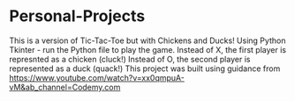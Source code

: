 # Personal-Projects
This is a version of Tic-Tac-Toe but with Chickens and Ducks!
Using Python Tkinter - run the Python file to play the game.
Instead of X, the first player is represnted as a chicken (cluck!)
Instead of O, the second player is represented as a duck (quack!)
This project was built using guidance from https://www.youtube.com/watch?v=xx0qmpuA-vM&ab_channel=Codemy.com 
